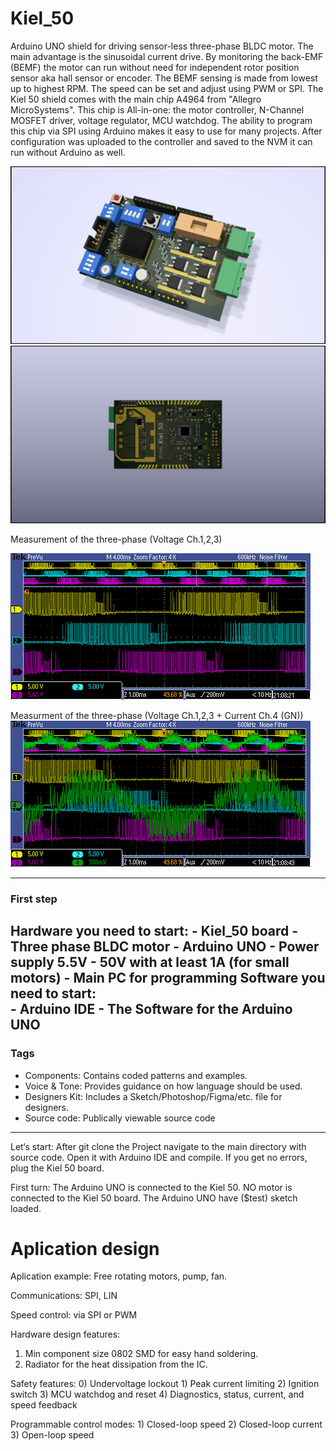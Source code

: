 # Kiel_50
Arduino UNO shield for driving sensor-less three-phase BLDC motor. The main advantage is the sinusoidal current drive. By monitoring the back-EMF (BEMF) the motor can run without need for independent rotor position sensor aka hall sensor or encoder. The BEMF sensing is made from lowest up to highest RPM. The speed can be set and adjust using PWM or SPI. The Kiel 50 shield comes with the main chip A4964 from "Allegro MicroSystems". This chip is All-in-one: the motor controller, N-Channel MOSFET driver, voltage regulator, MCU watchdog. The ability to program this chip via SPI using Arduino makes it easy to use for many projects. After configuration was uploaded to the controller and saved to the NVM it can run without Arduino as well.

![Board_1](/pictures/Kiel_50_H1.jpg)
![Board_3](/pictures/Kiel_50_Hbottom.jpg)

Measurement of the three-phase (Voltage Ch.1,2,3)

![Measurement1](oscillograms/1.PNG)

Measurment of the three-phase (Voltage Ch.1,2,3 + Current Ch.4 (GN))
![Measurement2](oscillograms/3.PNG)

---
### First step
Hardware you need to start: 
						- Kiel_50 board
						- Three phase BLDC motor
						- Arduino UNO
						- Power supply 5.5V - 50V with at least 1A (for small 								motors)
  						- Main PC for programming
Software you need to start: 	
						- Arduino IDE
						- The Software for the Arduino UNO 
---
 

### Tags

- Components: Contains coded patterns and examples.
- Voice & Tone: Provides guidance on how language should be used.
- Designers Kit: Includes a Sketch/Photoshop/Figma/etc. file for designers.
- Source code: Publically viewable source code

---

Let‘s start: After git clone the Project navigate to the main directory with source code. Open it with Arduino IDE and compile. If you get no errors, plug the Kiel 50 board.

First turn: The Arduino UNO is connected to the Kiel 50. NO motor is connected to the Kiel 50 board. The Arduino UNO have ($test) sketch loaded.

# Aplication design
Aplication example: Free rotating motors, pump, fan.


Communications: SPI, LIN 

Speed control: via SPI or PWM

Hardware design features: 
   1. Min component size 0802 SMD for easy hand soldering.
   2. Radiator for the heat dissipation from the IC.

Safety features: 	0) Undervoltage lockout
				1) Peak current limiting
				 2) Ignition switch
				 3) MCU watchdog and reset
			 	 4) Diagnostics, status, current, and speed feedback

Programmable control modes: 1) Closed-loop speed
							2) Closed-loop current
							3) Open-loop speed

